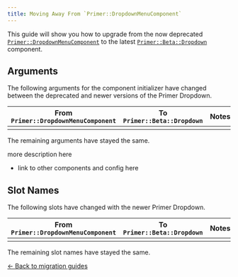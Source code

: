 ```yaml
---
title: Moving Away From `Primer::DropdownMenuComponent`
---
```


This guide will show you how to upgrade from the now deprecated
[`Primer::DropdownMenuComponent`](https://primer.style/view-components/components/dropdownmenu)
to the latest [`Primer::Beta::Dropdown`](https://primer.style/view-components/components/beta/dropdown)
component.

## Arguments

The following arguments for the component initializer have changed between the deprecated and newer versions
of the Primer Dropdown.

| From `Primer::DropdownMenuComponent` | To `Primer::Beta::Dropdown` | Notes |
|--------------------------------------|-----------------------------|-------|
| | | |

The remaining arguments have stayed the same.

more description here

* link to other components and config here

## Slot Names

The following slots have changed with the newer Primer Dropdown.

| From `Primer::DropdownMenuComponent` | To `Primer::Beta::Dropdown` | Notes |
|--------------------------------------|-----------------------------|-------|
| | | |

The remaining slot names have stayed the same.

[&larr; Back to migration guides](https://primer.style/view-components/migration)

